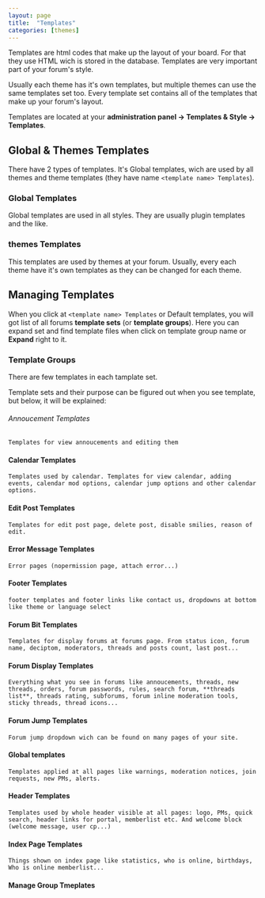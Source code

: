 ```yaml
---
layout: page
title:  "Templates"
categories: [themes]
---
```


Templates are html codes that make up the layout of your board. For that they use HTML wich is stored in the database. Templates are very important part of your forum's style.

Usually each theme has it's own templates, but multiple themes can use the same templates set too. Every template set contains all of the templates that make up your forum's layout.

Templates are located at your **administration panel -> Templates & Style -> Templates**.

## Global & Themes Templates

There have 2 types of templates. It's Global templates, wich are used by all themes and theme templates (they have name `<template name> Templates`).

### Global Templates

Global templates are used in all styles. They are usually plugin templates and the like.

### themes Templates

This templates are used by themes at your forum. Usually, every each theme have it's own templates as they can be changed for each theme.

## Managing Templates

When you click at `<template name> Templates` or Default templates, you will got list of all forums **template sets** (or **template groups**).
Here you can expand set and find template files when click on template group name or **Expand** right to it.

### Template Groups

There are few templates in each tamplate set.

Template sets and their purpose can be figured out when you see template, but below, it will be explained:

###### Annoucement Templates
    Templates for view annoucements and editing them
#### Calendar Templates
    Templates used by calendar. Templates for view calendar, adding events, calendar mod options, calendar jump options and other calendar options.
#### Edit Post Templates
    Templates for edit post page, delete post, disable smilies, reason of edit.
#### Error Message Templates
    Error pages (nopermission page, attach error...)
#### Footer Templates
    footer templates and footer links like contact us, dropdowns at bottom like theme or language select
#### Forum Bit Templates
    Templates for display forums at forums page. From status icon, forum name, deciptom, moderators, threads and posts count, last post...
#### Forum Display Templates
    Everything what you see in forums like annoucements, threads, new threads, orders, forum passwords, rules, search forum, **threads list**, threads rating, subforums, forum inline moderation tools, sticky threads, thread icons...
#### Forum Jump Templates
    Forum jump dropdown wich can be found on many pages of your site.
#### Global templates
    Templates applied at all pages like warnings, moderation notices, join requests, new PMs, alerts.
#### Header Templates
    Templates used by whole header visible at all pages: logo, PMs, quick search, header links for portal, memberlist etc. And welcome block (welcome message, user cp...)
#### Index Page Templates
    Things shown on index page like statistics, who is online, birthdays, Who is online memberlist...
#### Manage Group Tmeplates
